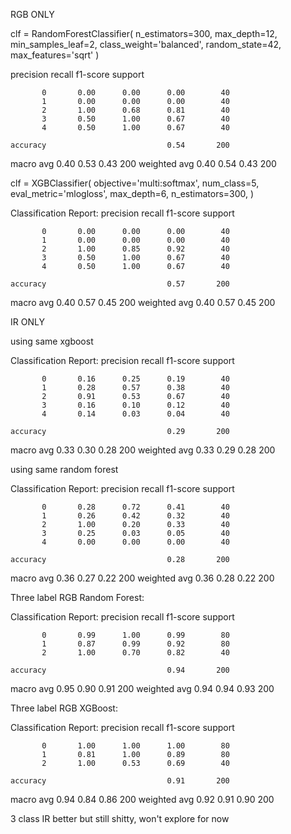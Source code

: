 RGB ONLY

clf = RandomForestClassifier(
n_estimators=300,
max_depth=12,
min_samples_leaf=2,
class_weight='balanced',
random_state=42,
max_features='sqrt'
)

precision recall f1-score support

           0       0.00      0.00      0.00        40
           1       0.00      0.00      0.00        40
           2       1.00      0.68      0.81        40
           3       0.50      1.00      0.67        40
           4       0.50      1.00      0.67        40

    accuracy                           0.54       200

macro avg 0.40 0.53 0.43 200
weighted avg 0.40 0.54 0.43 200

clf = XGBClassifier(
objective='multi:softmax',
num_class=5,
eval_metric='mlogloss',
max_depth=6,
n_estimators=300,
)

Classification Report:
precision recall f1-score support

           0       0.00      0.00      0.00        40
           1       0.00      0.00      0.00        40
           2       1.00      0.85      0.92        40
           3       0.50      1.00      0.67        40
           4       0.50      1.00      0.67        40

    accuracy                           0.57       200

macro avg 0.40 0.57 0.45 200
weighted avg 0.40 0.57 0.45 200

IR ONLY

using same xgboost

Classification Report:
precision recall f1-score support

           0       0.16      0.25      0.19        40
           1       0.28      0.57      0.38        40
           2       0.91      0.53      0.67        40
           3       0.16      0.10      0.12        40
           4       0.14      0.03      0.04        40

    accuracy                           0.29       200

macro avg 0.33 0.30 0.28 200
weighted avg 0.33 0.29 0.28 200

using same random forest

Classification Report:
precision recall f1-score support

           0       0.28      0.72      0.41        40
           1       0.26      0.42      0.32        40
           2       1.00      0.20      0.33        40
           3       0.25      0.03      0.05        40
           4       0.00      0.00      0.00        40

    accuracy                           0.28       200

macro avg 0.36 0.27 0.22 200
weighted avg 0.36 0.28 0.22 200

Three label RGB Random Forest:

Classification Report:
precision recall f1-score support

           0       0.99      1.00      0.99        80
           1       0.87      0.99      0.92        80
           2       1.00      0.70      0.82        40

    accuracy                           0.94       200

macro avg 0.95 0.90 0.91 200
weighted avg 0.94 0.94 0.93 200

Three label RGB XGBoost:

Classification Report:
precision recall f1-score support

           0       1.00      1.00      1.00        80
           1       0.81      1.00      0.89        80
           2       1.00      0.53      0.69        40

    accuracy                           0.91       200

macro avg 0.94 0.84 0.86 200
weighted avg 0.92 0.91 0.90 200

3 class IR better but still shitty, won't explore for now
